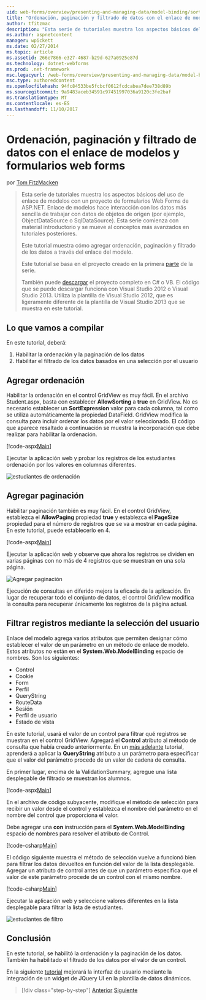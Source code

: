 ```yaml
---
uid: web-forms/overview/presenting-and-managing-data/model-binding/sorting-paging-and-filtering-data
title: "Ordenación, paginación y filtrado de datos con el enlace de modelos y formularios web forms | Documentos de Microsoft"
author: tfitzmac
description: "Esta serie de tutoriales muestra los aspectos básicos del uso de enlace de modelos con un proyecto de formularios Web Forms de ASP.NET. Enlace de modelos hace interacción con los datos más directa-..."
ms.author: aspnetcontent
manager: wpickett
ms.date: 02/27/2014
ms.topic: article
ms.assetid: 266e7866-e327-4687-b29d-627a0925e87d
ms.technology: dotnet-webforms
ms.prod: .net-framework
msc.legacyurl: /web-forms/overview/presenting-and-managing-data/model-binding/sorting-paging-and-filtering-data
msc.type: authoredcontent
ms.openlocfilehash: 94fc84533be5fcbcf0612fcdcabea7dee738d89b
ms.sourcegitcommit: 9a9483aceb34591c97451997036a9120c3fe2baf
ms.translationtype: MT
ms.contentlocale: es-ES
ms.lasthandoff: 11/10/2017
---
```

<a name="sorting-paging-and-filtering-data-with-model-binding-and-web-forms"></a>Ordenación, paginación y filtrado de datos con el enlace de modelos y formularios web forms
====================
por [Tom FitzMacken](https://github.com/tfitzmac)

> Esta serie de tutoriales muestra los aspectos básicos del uso de enlace de modelos con un proyecto de formularios Web Forms de ASP.NET. Enlace de modelos hace interacción con los datos más sencilla de trabajar con datos de objetos de origen (por ejemplo, ObjectDataSource o SqlDataSource). Esta serie comienza con material introductorio y se mueve al conceptos más avanzados en tutoriales posteriores.
> 
> Este tutorial muestra cómo agregar ordenación, paginación y filtrado de los datos a través del enlace del modelo.
> 
> Este tutorial se basa en el proyecto creado en la primera [parte](retrieving-data.md) de la serie.
> 
> También puede [descargar](https://go.microsoft.com/fwlink/?LinkId=286116) el proyecto completo en C# o VB. El código que se puede descargar funciona con Visual Studio 2012 o Visual Studio 2013. Utiliza la plantilla de Visual Studio 2012, que es ligeramente diferente de la plantilla de Visual Studio 2013 que se muestra en este tutorial.


## <a name="what-youll-build"></a>Lo que vamos a compilar

En este tutorial, deberá:

1. Habilitar la ordenación y la paginación de los datos
2. Habilitar el filtrado de los datos basados en una selección por el usuario

## <a name="add-sorting"></a>Agregar ordenación

Habilitar la ordenación en el control GridView es muy fácil. En el archivo Student.aspx, basta con establecer **AllowSorting** a **true** en GridView. No es necesario establecer un **SortExpression** valor para cada columna, tal como se utiliza automáticamente la propiedad DataField. GridView modifica la consulta para incluir ordenar los datos por el valor seleccionado. El código que aparece resaltado a continuación se muestra la incorporación que debe realizar para habilitar la ordenación.

[!code-aspx[Main](sorting-paging-and-filtering-data/samples/sample1.aspx?highlight=5)]

Ejecutar la aplicación web y probar los registros de los estudiantes ordenación por los valores en columnas diferentes.

![estudiantes de ordenación](sorting-paging-and-filtering-data/_static/image2.png)

## <a name="add-paging"></a>Agregar paginación

Habilitar paginación también es muy fácil. En el control GridView, establezca el **AllowPaging** propiedad **true** y establezca el **PageSize** propiedad para el número de registros que se va a mostrar en cada página. En este tutorial, puede establecerlo en 4.

[!code-aspx[Main](sorting-paging-and-filtering-data/samples/sample2.aspx?highlight=5)]

Ejecutar la aplicación web y observe que ahora los registros se dividen en varias páginas con no más de 4 registros que se muestran en una sola página.

![Agregar paginación](sorting-paging-and-filtering-data/_static/image4.png)

Ejecución de consultas en diferido mejora la eficacia de la aplicación. En lugar de recuperar todo el conjunto de datos, el control GridView modifica la consulta para recuperar únicamente los registros de la página actual.

## <a name="filter-records-by-user-selection"></a>Filtrar registros mediante la selección del usuario

Enlace del modelo agrega varios atributos que permiten designar cómo establecer el valor de un parámetro en un método de enlace de modelo. Estos atributos no están en el **System.Web.ModelBinding** espacio de nombres. Son los siguientes:

- Control
- Cookie
- Form
- Perfil
- QueryString
- RouteData
- Sesión
- Perfil de usuario
- Estado de vista

En este tutorial, usará el valor de un control para filtrar qué registros se muestran en el control GridView. Agregará el **Control** atributo al método de consulta que había creado anteriormente. En un [más adelante](using-query-string-values-to-retrieve-data.md) tutorial, aprenderá a aplicar la **QueryString** atributo a un parámetro para especificar que el valor del parámetro procede de un valor de cadena de consulta.

En primer lugar, encima de la ValidationSummary, agregue una lista desplegable de filtrado se muestran los alumnos.

[!code-aspx[Main](sorting-paging-and-filtering-data/samples/sample3.aspx?highlight=3-11)]

En el archivo de código subyacente, modifique el método de selección para recibir un valor desde el control y establezca el nombre del parámetro en el nombre del control que proporciona el valor.

Debe agregar una **con** instrucción para el **System.Web.ModelBinding** espacio de nombres para resolver el atributo de Control.

[!code-csharp[Main](sorting-paging-and-filtering-data/samples/sample4.cs)]

El código siguiente muestra el método de selección vuelve a funcionó bien para filtrar los datos devueltos en función del valor de la lista desplegable. Agregar un atributo de control antes de que un parámetro especifica que el valor de este parámetro procede de un control con el mismo nombre.

[!code-csharp[Main](sorting-paging-and-filtering-data/samples/sample5.cs)]

Ejecutar la aplicación web y seleccione valores diferentes en la lista desplegable para filtrar la lista de estudiantes.

![estudiantes de filtro](sorting-paging-and-filtering-data/_static/image6.png)

## <a name="conclusion"></a>Conclusión

En este tutorial, se habilitó la ordenación y la paginación de los datos. También ha habilitado el filtrado de los datos por el valor de un control.

En la siguiente [tutorial](integrating-jquery-ui.md) mejorará la interfaz de usuario mediante la integración de un widget de JQuery UI en la plantilla de datos dinámicos.

>[!div class="step-by-step"]
[Anterior](updating-deleting-and-creating-data.md)
[Siguiente](integrating-jquery-ui.md)
